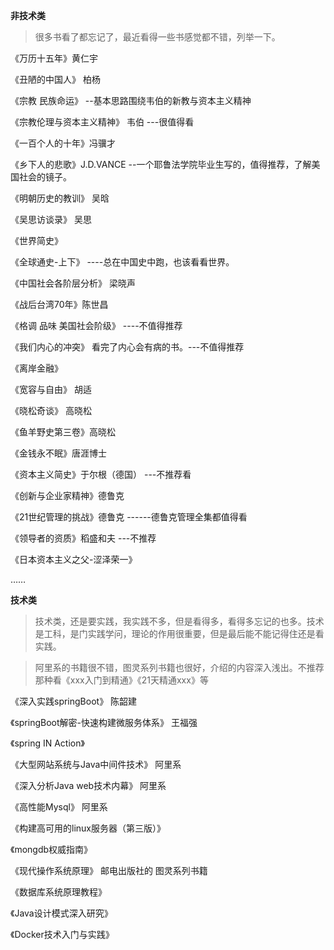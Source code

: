 


**非技术类**

>很多书看了都忘记了，最近看得一些书感觉都不错，列举一下。


《万历十五年》黄仁宇

《丑陋的中国人》 柏杨

《宗教 民族命运》 --基本思路围绕韦伯的新教与资本主义精神

《宗教伦理与资本主义精神》 韦伯 ---很值得看

《一百个人的十年》冯骥才 

 《乡下人的悲歌》J.D.VANCE  --一个耶鲁法学院毕业生写的，值得推荐，了解美国社会的镜子。

《明朝历史的教训》 吴晗

《吴思访谈录》 吴思

《世界简史》

《全球通史-上下》 ----总在中国史中跑，也该看看世界。

《中国社会各阶层分析》 梁晓声

《战后台湾70年》陈世昌

《格调 品味 美国社会阶级》     ----不值得推荐

《我们内心的冲突》  看完了内心会有病的书。---不值得推荐

《离岸金融》

《宽容与自由》 胡适

 《晓松奇谈》 高晓松

 《鱼羊野史第三卷》高晓松

《金钱永不眠》唐涯博士

《资本主义简史》于尔根（德国）        ---不推荐看

《创新与企业家精神》德鲁克

《21世纪管理的挑战》德鲁克   ------德鲁克管理全集都值得看

《领导者的资质》稻盛和夫            ---不推荐

《日本资本主义之父-涩泽荣一》

……



**技术类**

>技术类，还是要实践，我实践不多，但是看得多，看得多忘记的也多。技术是工科，是门实践学问，理论的作用很重要，但是最后能不能记得住还是看实践。

>阿里系的书籍很不错，图灵系列书籍也很好，介绍的内容深入浅出。不推荐那种看《xxx入门到精通》《21天精通xxx》等

《深入实践springBoot》 陈韶建

《springBoot解密-快速构建微服务体系》 王福强

《spring IN Action》

《大型网站系统与Java中间件技术》 阿里系

《深入分析Java web技术内幕》 阿里系

《高性能Mysql》 阿里系

《构建高可用的linux服务器（第三版）》

《mongdb权威指南》

《现代操作系统原理》 邮电出版社的 图灵系列书籍

《数据库系统原理教程》

《Java设计模式深入研究》

《Docker技术入门与实践》





